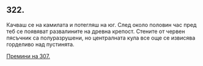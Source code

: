 ## 322.

Качваш се на камилата и потегляш на юг. След около половин час
пред теб се появяват развалините на древна крепост. Стените от
червен пясъчник са полуразрушени, но централната кула все още се
извисява горделиво над пустинята.

[Премини на 307.](./307)
